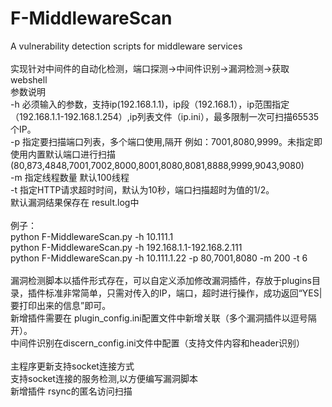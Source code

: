 # F-MiddlewareScan<br>
A vulnerability detection scripts for middleware services<br>
<br>
实现针对中间件的自动化检测，端口探测->中间件识别->漏洞检测->获取webshell<br>
参数说明<br>
-h 必须输入的参数，支持ip(192.168.1.1)，ip段（192.168.1），ip范围指定（192.168.1.1-192.168.1.254）,ip列表文件（ip.ini），最多限制一次可扫描65535个IP。<br>
-p 指定要扫描端口列表，多个端口使用,隔开 例如：7001,8080,9999。未指定即使用内置默认端口进行扫描(80,873,4848,7001,7002,8000,8001,8080,8081,8888,9999,9043,9080)<br>
-m 指定线程数量 默认100线程<br>
-t 指定HTTP请求超时时间，默认为10秒，端口扫描超时为值的1/2。<br>
默认漏洞结果保存在 result.log中<br>
<br>
例子：<br>
python F-MiddlewareScan.py -h 10.111.1<br>
python F-MiddlewareScan.py -h 192.168.1.1-192.168.2.111<br>
python F-MiddlewareScan.py -h 10.111.1.22 -p 80,7001,8080 -m 200 -t 6<br>
<br>
漏洞检测脚本以插件形式存在，可以自定义添加修改漏洞插件，存放于plugins目录，插件标准非常简单，只需对传入的IP，端口，超时进行操作，成功返回“YES|要打印出来的信息”即可。<br>
新增插件需要在 plugin_config.ini配置文件中新增关联（多个漏洞插件以逗号隔开）。<br>
中间件识别在discern_config.ini文件中配置（支持文件内容和header识别）<br>
<br>
主程序更新支持socket连接方式
<br>
支持socket连接的服务检测,以方便编写漏洞脚本
<br>
新增插件 rsync的匿名访问扫描
